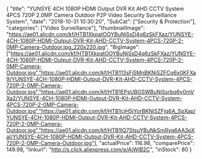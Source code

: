 {
	"title": "YUNSYE 4CH 1080P HDMI Output DVR Kit AHD CCTV System 4PCS 720P 2.0MP Camera Outdoor P2P Video Security Surveillance System",
	"date": "2018-10-31 10:30:20",
	"SubCat": ["Security & Protection"],
	"categories": ["Video Surveillance"],
	"thumbnailImage": "https://ae01.alicdn.com/kf/HTB1XkpatOOYBuNjSsD4q6zSkFXaz/YUNSYE-4CH-1080P-HDMI-Output-DVR-Kit-AHD-CCTV-System-4PCS-720P-2-0MP-Camera-Outdoor.jpg_220x220.jpg",
	"BigImage": ["https://ae01.alicdn.com/kf/HTB1XkpatOOYBuNjSsD4q6zSkFXaz/YUNSYE-4CH-1080P-HDMI-Output-DVR-Kit-AHD-CCTV-System-4PCS-720P-2-0MP-Camera-Outdoor.jpg","https://ae01.alicdn.com/kf/HTB113sFj5MnBKNjSZFCq6x0KFXa9/YUNSYE-4CH-1080P-HDMI-Output-DVR-Kit-AHD-CCTV-System-4PCS-720P-2-0MP-Camera-Outdoor.jpg","https://ae01.alicdn.com/kf/HTB1EPsUBGSWBuNjSsrbq6y0mVXa2/YUNSYE-4CH-1080P-HDMI-Output-DVR-Kit-AHD-CCTV-System-4PCS-720P-2-0MP-Camera-Outdoor.jpg","https://ae01.alicdn.com/kf/HTB1ciH5jYorBKNjSZFjq6A_SpXap/YUNSYE-4CH-1080P-HDMI-Output-DVR-Kit-AHD-CCTV-System-4PCS-720P-2-0MP-Camera-Outdoor.jpg","https://ae01.alicdn.com/kf/HTB1lQ7StsuYBuNkSmRyq6AA3pXaI/YUNSYE-4CH-1080P-HDMI-Output-DVR-Kit-AHD-CCTV-System-4PCS-720P-2-0MP-Camera-Outdoor.jpg"],
	"actualPrice": 116.98,
	"comparePrice": 149.98,
	"linkurl": "http://s.click.aliexpress.com/e/AiWIB2C",
	"inStock": 80
}
